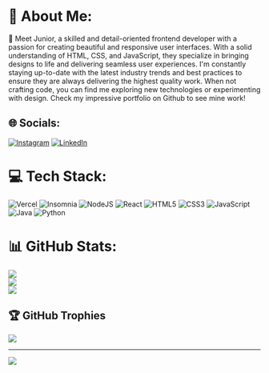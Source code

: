 # 💫 About Me: 
🔭 Meet Junior, a skilled and detail-oriented frontend developer with a passion for creating beautiful and responsive user interfaces. With a solid understanding of HTML, CSS, and JavaScript, they specialize in bringing designs to life and delivering seamless user experiences. I'm constantly staying up-to-date with the latest industry trends and best practices to ensure they are always delivering the highest quality work. When not crafting code, you can find me exploring new technologies or experimenting with design. Check my impressive portfolio on Github to see mine work!


## 🌐 Socials:
[![Instagram](https://img.shields.io/badge/Instagram-%23E4405F.svg?logo=Instagram&logoColor=white)](https://instagram.com/junior_gbc) [![LinkedIn](https://img.shields.io/badge/LinkedIn-%230077B5.svg?logo=linkedin&logoColor=white)](https://linkedin.com/in/djuniors) 

# 💻 Tech Stack:
![Vercel](https://img.shields.io/badge/vercel-%23000000.svg?style=for-the-badge&logo=vercel&logoColor=white) ![Insomnia](https://img.shields.io/badge/Insomnia-black?style=for-the-badge&logo=insomnia&logoColor=5849BE) ![NodeJS](https://img.shields.io/badge/node.js-6DA55F?style=for-the-badge&logo=node.js&logoColor=white) ![React](https://img.shields.io/badge/react-%2320232a.svg?style=for-the-badge&logo=react&logoColor=%2361DAFB) ![HTML5](https://img.shields.io/badge/html5-%23E34F26.svg?style=for-the-badge&logo=html5&logoColor=white) ![CSS3](https://img.shields.io/badge/css3-%231572B6.svg?style=for-the-badge&logo=css3&logoColor=white) ![JavaScript](https://img.shields.io/badge/javascript-%23323330.svg?style=for-the-badge&logo=javascript&logoColor=%23F7DF1E) ![Java](https://img.shields.io/badge/java-%23ED8B00.svg?style=for-the-badge&logo=java&logoColor=white) ![Python](https://img.shields.io/badge/python-3670A0?style=for-the-badge&logo=python&logoColor=ffdd54)
# 📊 GitHub Stats:
![](https://github-readme-stats.vercel.app/api?username=junior-slv&theme=dark&hide_border=true&include_all_commits=false&count_private=false)<br/>
![](https://github-readme-streak-stats.herokuapp.com/?user=junior-slv&theme=dark&hide_border=true)<br/>
![](https://github-readme-stats.vercel.app/api/top-langs/?username=junior-slv&theme=dark&hide_border=true&include_all_commits=false&count_private=false&layout=compact)

## 🏆 GitHub Trophies
![](https://github-profile-trophy.vercel.app/?username=junior-slv&theme=radical&no-frame=true&no-bg=false&margin-w=4)

---
[![](https://visitcount.itsvg.in/api?id=junior-slv&icon=1&color=8)](https://visitcount.itsvg.in)
